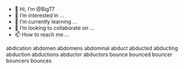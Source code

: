 - 👋 Hi, I’m @BigT7
- 👀 I’m interested in ...
- 🌱 I’m currently learning ...
- 💞️ I’m looking to collaborate on ...
- 📫 How to reach me ...

<!---
BigT7/BigT7 is a ✨ special ✨ repository because its `README.md` (this file) appears on your GitHub profile.
You can click the Preview link to take a look at your changes.
--->
abdication
abdomen
abdomens
abdominal
abduct
abducted
abducting
abduction
abductions
abductor
abductors
bounce
bounced
bouncer
bouncers
bounces
